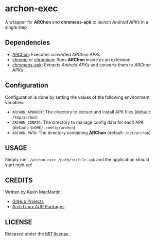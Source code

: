 # archon-exec #

A wrapper for **ARChon** and **chromeos-apk** to launch _Android APKs_ in a single step

## Dependencies ##

* [ARChon](https://bitbucket.org/vladikoff/archon): Executes converted _ARChon APKs_
* [chrome](http://www.google.com/chrome) or [chromium](https://download-chromium.appspot.com/): Runs **ARChon** inside as an extension
* [chromeos-apk](https://github.com/vladikoff/chromeos-apk): Extracts _Android APKs_ and converts them to _ARChon APKs_

## Configuration ##

Configuration is done by setting the values of the following environment variables:

* `ARCHON_APKROOT`: The directory to extract and install APK files (default: `/tmp/archon`)
* `ARCHON_CONFIG`: The directory to manage config data for each APK (default: `$HOME/.config/archon`)
* `ARCHON_PATH`: The directory containing **ARChon** (default: `/opt/archon`)

## USAGE ##

Simply run `./archon-exec /path/to/file.apk` and the application should start right up!

## CREDITS ##

Written by Kevin MacMartin:

* [GitHub Projects](https://github.com/prurigro)
* [Arch Linux AUR Packages](https://aur.archlinux.org/packages/?SeB=m&K=prurigro)

## LICENSE ##

Released under the [MIT license](http://opensource.org/licenses/MIT).
